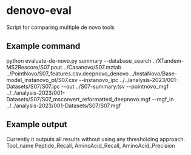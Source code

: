 # denovo-eval
Script for comparing multiple de novo tools

## Example command

python evaluate-de-novo.py summary --database_search ../XTandem-MS2Rescore/S07.pout ../Casanovo/S07.mztab ../PointNovo/S07_features.csv.deepnovo_denovo ../InstaNovo/Base-model_instanovo_pt/S07.csv --instanovo_ipc ../../analysis-2023/001-Datasets/S07/S07.ipc --out ../S07-summary.tsv --pointnovo_mgf ../../analysis-2023/001-Datasets/S07/S07_msconvert_reformatted_deepnovo.mgf --mgf_in ../../analysis-2023/001-Datasets/S07/S07.mgf

## Example output
Currently it outputs all results without using any thresholding approach.
Tool_name
Peptide_Recall, AminoAcid_Recall, AminoAcid_Precision